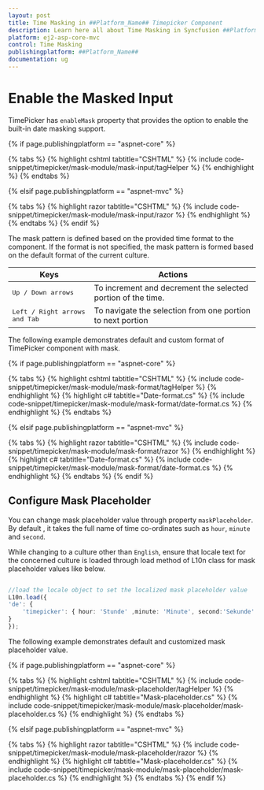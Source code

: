 ```yaml
---
layout: post
title: Time Masking in ##Platform_Name## Timepicker Component
description: Learn here all about Time Masking in Syncfusion ##Platform_Name## Timepicker component and more.
platform: ej2-asp-core-mvc
control: Time Masking
publishingplatform: ##Platform_Name##
documentation: ug
---
```



# Enable the Masked Input

TimePicker has `enableMask` property that provides the option to enable the built-in date masking support.

{% if page.publishingplatform == "aspnet-core" %}

{% tabs %}
{% highlight cshtml tabtitle="CSHTML" %}
{% include code-snippet/timepicker/mask-module/mask-input/tagHelper %}
{% endhighlight %}
{% endtabs %}

{% elsif page.publishingplatform == "aspnet-mvc" %}

{% tabs %}
{% highlight razor tabtitle="CSHTML" %}
{% include code-snippet/timepicker/mask-module/mask-input/razor %}
{% endhighlight %}
{% endtabs %}
{% endif %}



The mask pattern is defined based on the provided time format to the component. If the format is not specified, the mask pattern is formed based on the default format of the current culture.

| **Keys** | **Actions** |
| --- | --- |
| <kbd>Up / Down arrows</kbd> | To increment and decrement the selected portion of the time. |
| <kbd>Left / Right arrows and Tab</kbd> | To navigate the selection from one portion to next portion |

The following example demonstrates default and custom format of TimePicker component with mask.

{% if page.publishingplatform == "aspnet-core" %}

{% tabs %}
{% highlight cshtml tabtitle="CSHTML" %}
{% include code-snippet/timepicker/mask-module/mask-format/tagHelper %}
{% endhighlight %}
{% highlight c# tabtitle="Date-format.cs" %}
{% include code-snippet/timepicker/mask-module/mask-format/date-format.cs %}
{% endhighlight %}
{% endtabs %}

{% elsif page.publishingplatform == "aspnet-mvc" %}

{% tabs %}
{% highlight razor tabtitle="CSHTML" %}
{% include code-snippet/timepicker/mask-module/mask-format/razor %}
{% endhighlight %}
{% highlight c# tabtitle="Date-format.cs" %}
{% include code-snippet/timepicker/mask-module/mask-format/date-format.cs %}
{% endhighlight %}
{% endtabs %}
{% endif %}



## Configure Mask Placeholder

You can change mask placeholder value through property `maskPlaceholder`. By default , it takes the full name of  time co-ordinates such as `hour`, `minute` and `second`.

While changing to a culture other than `English`, ensure that locale text for the concerned culture is loaded through load method of L10n class for mask placeholder values like below.

```typescript

//load the locale object to set the localized mask placeholder value
L10n.load({
'de': {
    'timepicker': { hour: 'Stunde' ,minute: 'Minute', second:'Sekunde' }
}
});

```

The following example demonstrates default and customized mask placeholder value.

{% if page.publishingplatform == "aspnet-core" %}

{% tabs %}
{% highlight cshtml tabtitle="CSHTML" %}
{% include code-snippet/timepicker/mask-module/mask-placeholder/tagHelper %}
{% endhighlight %}
{% highlight c# tabtitle="Mask-placeholder.cs" %}
{% include code-snippet/timepicker/mask-module/mask-placeholder/mask-placeholder.cs %}
{% endhighlight %}
{% endtabs %}

{% elsif page.publishingplatform == "aspnet-mvc" %}

{% tabs %}
{% highlight razor tabtitle="CSHTML" %}
{% include code-snippet/timepicker/mask-module/mask-placeholder/razor %}
{% endhighlight %}
{% highlight c# tabtitle="Mask-placeholder.cs" %}
{% include code-snippet/timepicker/mask-module/mask-placeholder/mask-placeholder.cs %}
{% endhighlight %}
{% endtabs %}
{% endif %}


